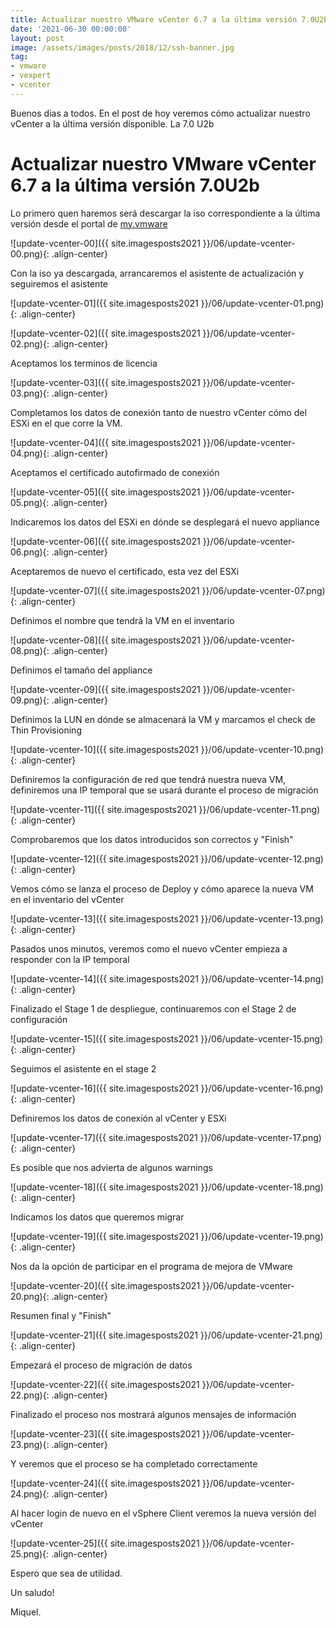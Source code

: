 ```yaml
---
title: Actualizar nuestro VMware vCenter 6.7 a la última versión 7.0U2b
date: '2021-06-30 00:00:00'
layout: post
image: /assets/images/posts/2018/12/ssh-banner.jpg
tag:
- vmware
- vexpert
- vcenter
---
```


Buenos dias a todos. En el post de hoy veremos cómo actualizar nuestro vCenter a la última versión disponible. La 7.0 U2b

# Actualizar nuestro VMware vCenter 6.7 a la última versión 7.0U2b

Lo primero quen haremos será descargar la iso correspondiente a la última versión desde el portal de [my.vmware](https://my.vmware.com/)

![update-vcenter-00]({{ site.imagesposts2021 }}/06/update-vcenter-00.png){: .align-center}

Con la iso ya descargada, arrancaremos el asistente de actualización y seguiremos el asistente

![update-vcenter-01]({{ site.imagesposts2021 }}/06/update-vcenter-01.png){: .align-center}

![update-vcenter-02]({{ site.imagesposts2021 }}/06/update-vcenter-02.png){: .align-center}

Aceptamos los terminos de licencia

![update-vcenter-03]({{ site.imagesposts2021 }}/06/update-vcenter-03.png){: .align-center}

Completamos los datos de conexión tanto de nuestro vCenter cómo del ESXi en el que corre la VM.

![update-vcenter-04]({{ site.imagesposts2021 }}/06/update-vcenter-04.png){: .align-center}

Aceptamos el certificado autofirmado de conexión

![update-vcenter-05]({{ site.imagesposts2021 }}/06/update-vcenter-05.png){: .align-center}

Indicaremos los datos del ESXi en dónde se desplegará el nuevo appliance

![update-vcenter-06]({{ site.imagesposts2021 }}/06/update-vcenter-06.png){: .align-center}

Aceptaremos de nuevo el certificado, esta vez del ESXi

![update-vcenter-07]({{ site.imagesposts2021 }}/06/update-vcenter-07.png){: .align-center}

Definimos el nombre que tendrá la VM en el inventario

![update-vcenter-08]({{ site.imagesposts2021 }}/06/update-vcenter-08.png){: .align-center}

Definimos el tamaño del appliance

![update-vcenter-09]({{ site.imagesposts2021 }}/06/update-vcenter-09.png){: .align-center}

Definimos la LUN en dónde se almacenará la VM y marcamos el check de Thin Provisioning

![update-vcenter-10]({{ site.imagesposts2021 }}/06/update-vcenter-10.png){: .align-center}

Definiremos la configuración de red que tendrá nuestra nueva VM, definiremos una IP temporal que se usará durante el proceso de migración

![update-vcenter-11]({{ site.imagesposts2021 }}/06/update-vcenter-11.png){: .align-center}

Comprobaremos que los datos introducidos son correctos y "Finish"

![update-vcenter-12]({{ site.imagesposts2021 }}/06/update-vcenter-12.png){: .align-center}

Vemos cómo se lanza el proceso de Deploy y cómo aparece la nueva VM en el inventario del vCenter

![update-vcenter-13]({{ site.imagesposts2021 }}/06/update-vcenter-13.png){: .align-center}

Pasados unos minutos, veremos como el nuevo vCenter empieza a responder con la IP temporal

![update-vcenter-14]({{ site.imagesposts2021 }}/06/update-vcenter-14.png){: .align-center}

Finalizado el Stage 1 de despliegue, continuaremos con el Stage 2 de configuración

![update-vcenter-15]({{ site.imagesposts2021 }}/06/update-vcenter-15.png){: .align-center}

Seguimos el asistente en el stage 2

![update-vcenter-16]({{ site.imagesposts2021 }}/06/update-vcenter-16.png){: .align-center}

Definiremos los datos de conexión al vCenter y ESXi

![update-vcenter-17]({{ site.imagesposts2021 }}/06/update-vcenter-17.png){: .align-center}

Es posible que nos advierta de algunos warnings

![update-vcenter-18]({{ site.imagesposts2021 }}/06/update-vcenter-18.png){: .align-center}

Indicamos los datos que queremos migrar

![update-vcenter-19]({{ site.imagesposts2021 }}/06/update-vcenter-19.png){: .align-center}

Nos da la opción de participar en el programa de mejora de VMware

![update-vcenter-20]({{ site.imagesposts2021 }}/06/update-vcenter-20.png){: .align-center}

Resumen final y "Finish"

![update-vcenter-21]({{ site.imagesposts2021 }}/06/update-vcenter-21.png){: .align-center}

Empezará el proceso de migración de datos

![update-vcenter-22]({{ site.imagesposts2021 }}/06/update-vcenter-22.png){: .align-center}

Finalizado el proceso nos mostrará algunos mensajes de información

![update-vcenter-23]({{ site.imagesposts2021 }}/06/update-vcenter-23.png){: .align-center}

Y veremos que el proceso se ha completado correctamente

![update-vcenter-24]({{ site.imagesposts2021 }}/06/update-vcenter-24.png){: .align-center}

Al hacer login de nuevo en el vSphere Client veremos la nueva versión del vCenter

![update-vcenter-25]({{ site.imagesposts2021 }}/06/update-vcenter-25.png){: .align-center}

Espero que sea de utilidad.

Un saludo!

Miquel.





